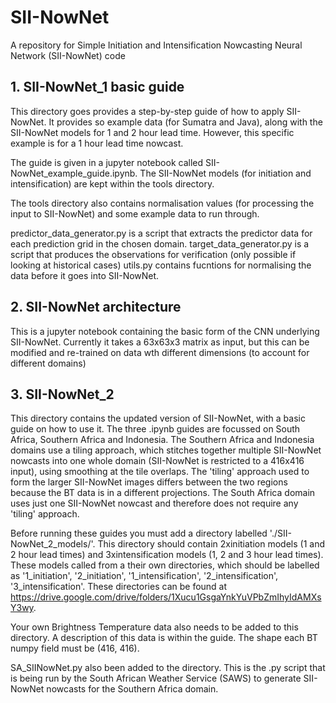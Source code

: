 # SII-NowNet
A repository for Simple Initiation and Intensification Nowcasting Neural Network (SII-NowNet) code


## 1. SII-NowNet_1 basic guide

This directory goes provides a step-by-step guide of how to apply SII-NowNet. It provides so example data (for Sumatra and Java), along with the SII-NowNet models for 1 and 2 hour lead time. However, this specific example is for a 1 hour lead time nowcast. 

The guide is given in a jupyter notebook called SII-NowNet_example_guide.ipynb. The SII-NowNet models (for initiation and intensification) are kept within the tools directory. 

The tools directory also contains normalisation values (for processing the input to SII-NowNet) and some example data to run through.

predictor_data_generator.py is a script that extracts the predictor data for each prediction grid in the chosen domain.
target_data_generator.py is a script that produces the observations for verification (only possible if looking at historical cases)
utils.py contains fucntions for normalising the data before it goes into SII-NowNet.


## 2. SII-NowNet architecture

This is a jupyter notebook containing the basic form of the CNN underlying SII-NowNet. Currently it takes a 63x63x3 matrix as input, but this can be modified and re-trained on data wth different dimensions (to account for different domains) 

## 3. SII-NowNet_2

This directory contains the updated version of SII-NowNet, with a basic guide on how to use it. The three .ipynb guides are focussed on South Africa, Southern Africa and Indonesia. The Southern Africa and Indonesia domains use a tiling approach, which stitches together multiple SII-NowNet nowcasts into one whole domain (SII-NowNet is restricted to a 416x416 input), using smoothing at the tile overlaps. The 'tiling' approach used to form the larger SII-NowNet images differs between the two regions because the BT data is in a different projections. The South Africa domain uses just one SII-NowNet nowcast and therefore does not require any 'tiling' approach.

Before running these guides you must add a directory labelled './SII-NowNet_2_models/'. This directory should contain 2xinitiation models (1 and 2 hour lead times) and 3xintensification models (1, 2 and 3 hour lead times). These models called from a their own directories, which should be labelled as '1_initiation', '2_initiation', '1_intensification', '2_intensification', '3_intensification'. These directories can be found at https://drive.google.com/drive/folders/1Xucu1GsgaYnkYuVPbZmIhyIdAMXsY3wy. 

Your own Brightness Temperature data also needs to be added to this directory. A description of this data is within the guide. The shape each BT numpy field must be (416, 416).

SA_SIINowNet.py also been added to the directory. This is the .py script that is being run by the South African Weather Service (SAWS) to generate SII-NowNet nowcasts for the Southern Africa domain.

